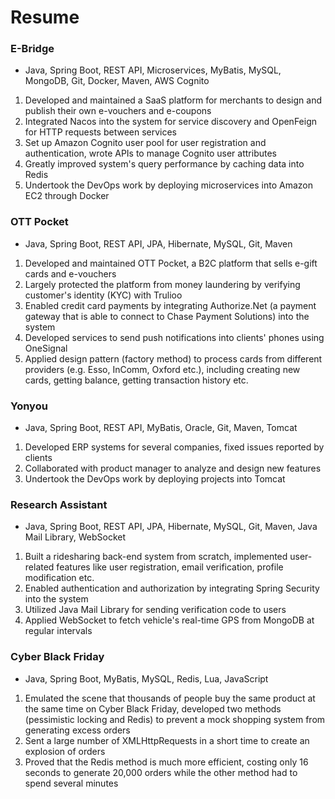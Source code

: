 # Resume

### E-Bridge

* Java, Spring Boot, REST API, Microservices, MyBatis, MySQL, MongoDB, Git, Docker, Maven, AWS Cognito

1. Developed and maintained a SaaS platform for merchants to design and publish their own e-vouchers and e-coupons
2. Integrated Nacos into the system for service discovery and OpenFeign for HTTP requests between services
3. Set up Amazon Cognito user pool for user registration and authentication, wrote APIs to manage Cognito user attributes
4. Greatly improved system's query performance by caching data into Redis
5. Undertook the DevOps work by deploying microservices into Amazon EC2 through Docker

### OTT Pocket

* Java, Spring Boot, REST API, JPA, Hibernate, MySQL, Git, Maven

1. Developed and maintained OTT Pocket, a B2C platform that sells e-gift cards and e-vouchers
2. Largely protected the platform from money laundering by verifying customer's identity (KYC) with Trulioo
3. Enabled credit card payments by integrating Authorize.Net (a payment gateway that is able to connect to Chase Payment Solutions) into the system
4. Developed services to send push notifications into clients' phones using OneSignal
5. Applied design pattern (factory method) to process cards from different providers (e.g. Esso, InComm, Oxford etc.), including creating new cards, getting balance, getting transaction history etc.

### Yonyou

* Java, Spring Boot, REST API, MyBatis, Oracle, Git, Maven, Tomcat

1. Developed ERP systems for several companies, fixed issues reported by clients
2. Collaborated with product manager to analyze and design new features
3. Undertook the DevOps work by deploying projects into Tomcat

### Research Assistant

* Java, Spring Boot, REST API, JPA, Hibernate, MySQL, Git, Maven, Java Mail Library, WebSocket

1. Built a ridesharing back-end system from scratch, implemented user-related features like user registration, email verification, profile modification etc. 
2. Enabled authentication and authorization by integrating Spring Security into the system
3. Utilized Java Mail Library for sending verification code to users
4. Applied WebSocket to fetch vehicle's real-time GPS from MongoDB at regular intervals

### Cyber Black Friday

* Java, Spring Boot, MyBatis, MySQL, Redis, Lua, JavaScript

1. Emulated the scene that thousands of people buy the same product at the same time on Cyber Black Friday, developed two methods (pessimistic locking and Redis) to prevent a mock shopping system from generating excess orders
2. Sent a large number of XMLHttpRequests in a short time to create an explosion of orders
3. Proved that the Redis method is much more efficient, costing only 16 seconds to generate 20,000 orders while the other method had to spend several minutes
